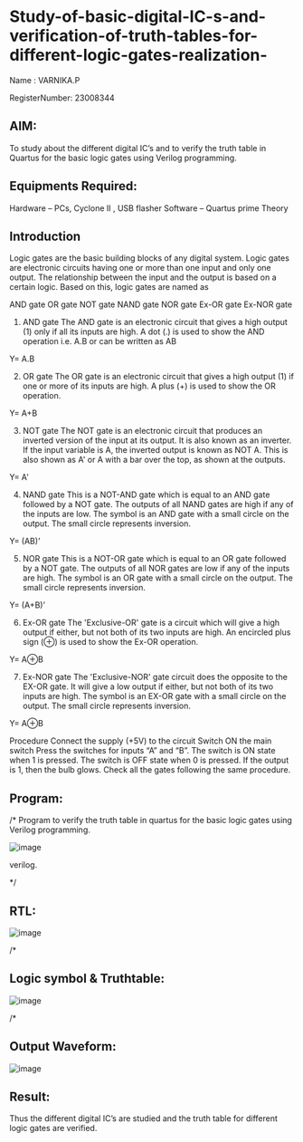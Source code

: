 # Study-of-basic-digital-IC-s-and-verification-of-truth-tables-for-different-logic-gates-realization-

Name : VARNIKA.P

RegisterNumber: 23008344

 ## AIM:

To study about the different digital IC’s and to verify the truth table in Quartus for the basic logic gates using Verilog programming.

## Equipments Required:

Hardware – PCs, Cyclone II , USB flasher
Software – Quartus prime
Theory

## Introduction
Logic gates are the basic building blocks of any digital system. Logic gates are electronic circuits having one or more than one input and only one output. The relationship between the input and the output is based on a certain logic. Based on this, logic gates are named as

AND gate
OR gate
NOT gate
NAND gate
NOR gate
Ex-OR gate
Ex-NOR gate
1) AND gate
The AND gate is an electronic circuit that gives a high output (1) only if all its inputs are high. A dot (.) is used to show the AND operation i.e. A.B or can be written as AB

Y= A.B

2) OR gate
The OR gate is an electronic circuit that gives a high output (1) if one or more of its inputs are high. A plus (+) is used to show the OR operation.

Y= A+B

3) NOT gate
The NOT gate is an electronic circuit that produces an inverted version of the input at its output. It is also known as an inverter. If the input variable is A, the inverted output is known as NOT A. This is also shown as A' or A with a bar over the top, as shown at the outputs.

Y= A'

4) NAND gate
This is a NOT-AND gate which is equal to an AND gate followed by a NOT gate. The outputs of all NAND gates are high if any of the inputs are low. The symbol is an AND gate with a small circle on the output. The small circle represents inversion.

Y= (AB)’

5) NOR gate
This is a NOT-OR gate which is equal to an OR gate followed by a NOT gate. The outputs of all NOR gates are low if any of the inputs are high. The symbol is an OR gate with a small circle on the output. The small circle represents inversion.

Y= (A+B)’

6) Ex-OR gate
The 'Exclusive-OR' gate is a circuit which will give a high output if either, but not both of its two inputs are high. An encircled plus sign (⊕) is used to show the Ex-OR operation.

Y= A⊕B

7) Ex-NOR gate
The 'Exclusive-NOR' gate circuit does the opposite to the EX-OR gate. It will give a low output if either, but not both of its two inputs are high. The symbol is an EX-OR gate with a small circle on the output. The small circle represents inversion.

Y= A⊕B

Procedure
Connect the supply (+5V) to the circuit
Switch ON the main switch
Press the switches for inputs “A” and “B”. The switch is ON state when 1 is pressed. The switch is OFF state when 0 is pressed.
If the output is 1, then the bulb glows.
Check all the gates following the same procedure.
## Program:
/*
Program to verify the truth table in quartus for the basic logic gates using Verilog programming.

 ![image](https://github.com/23008344/Study-of-basic-digital-IC-s-and-verification-of-truth-tables-for-different-logic-gates-realization-/assets/145742655/0c921b71-19e8-459a-bb9a-8b0911bfdcf3)

verilog.

*/

## RTL:

![image](https://github.com/23008344/Study-of-basic-digital-IC-s-and-verification-of-truth-tables-for-different-logic-gates-realization-/assets/145742655/75ac0868-a1d0-41d6-b775-1439759dcbd6)


/*

## Logic symbol & Truthtable:

![image](https://github.com/23008344/Study-of-basic-digital-IC-s-and-verification-of-truth-tables-for-different-logic-gates-realization-/assets/145742655/1bb54e5f-c81a-4584-99eb-d574851e66b0)


/*

## Output Waveform:

![image](https://github.com/23008344/Study-of-basic-digital-IC-s-and-verification-of-truth-tables-for-different-logic-gates-realization-/assets/145742655/9b59229a-9961-4b50-9136-5c1700d42794)



## Result:

Thus the different digital IC’s are studied and the truth table for different logic gates are verified.
